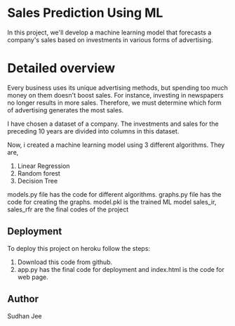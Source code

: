
# Sales Prediction Using ML

In this project, we'll develop a machine learning model that forecasts a company's sales based on investments in various forms of advertising.

# Detailed overview

Every business uses its unique advertising methods, but spending too much money on them doesn't boost sales. 
    For instance, investing in newspapers no longer results in more sales. Therefore, we must determine which form of advertising generates the most sales.

I have chosen a dataset of a company. The investments and sales for the preceding 10 years are divided into columns in this dataset.

Now, i created a machine learning model using 3 different algorithms. They are,
1. Linear Regression
2. Random forest
3. Decision Tree

models.py file has the code for different algorithms.
graphs.py file has the code for creating the graphs.
model.pkl is the trained ML model
sales_ir, sales_rfr are the final codes of the project
## Deployment

To deploy this project on heroku follow the steps:

1. Download this code from github.
2. app.py has the final code for deployment and index.html is the code for web page.


## Author
Sudhan Jee
